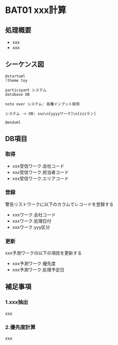 # BAT01 xxx計算

## 処理概要

- xxx
- xxx

## シーケンス図

```plantuml
@startuml
!theme toy

participant システム
database DB

note over システム: 各種インプット取得

システム -> DB: xxx\n[yyyyワーク]\n[zzzラン]

@enduml
```

## DB項目

### 取得

- xxx受信ワーク.会社コード
- xxx受信ワーク.担当者コード
- xxx受信ワーク.エリアコード

### 登録

警告リストワークに以下のカラムでレコードを登録する

- xxxワーク.会社コード
- xxxワーク.処理日付
- xxxワーク.yyy区分

### 更新

xxx予測ワークの以下の項目を更新する

- xxx予測ワーク.優先度
- xxx予測ワーク.処理予定日

## 補足事項

### 1.xxx抽出

xxx

### 2.優先度計算

xxx
